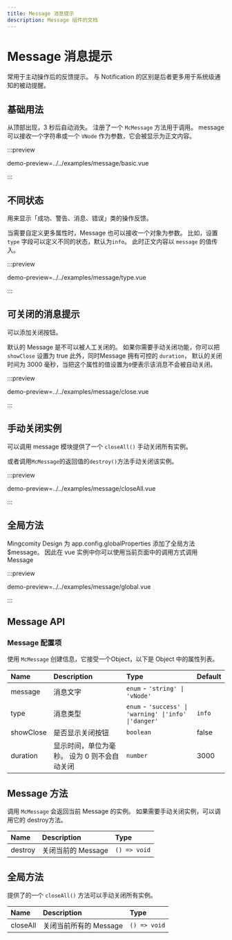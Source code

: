 ```yaml
---
title: Message 消息提示
description: Message 组件的文档
---
```


# Message 消息提示

常用于主动操作后的反馈提示。 与 Notification 的区别是后者更多用于系统级通知的被动提醒。

## 基础用法

从顶部出现，3 秒后自动消失。 注册了一个 `McMessage` 方法用于调用。 message 可以接收一个字符串或一个 `VNode` 作为参数，它会被显示为正文内容。

:::preview

demo-preview=../../examples/message/basic.vue

:::

## 不同状态

用来显示「成功、警告、消息、错误」类的操作反馈。

当需要自定义更多属性时，Message 也可以接收一个对象为参数。 比如，设置 `type` 字段可以定义不同的状态，默认为`info`。 此时正文内容以 `message` 的值传入。

:::preview

demo-preview=../../examples/message/type.vue

:::

## 可关闭的消息提示

可以添加关闭按钮。

默认的 Message 是不可以被人工关闭的。 如果你需要手动关闭功能，你可以把 `showClose` 设置为 true 此外，同时Message 拥有可控的 `duration`， 默认的关闭时间为 3000 毫秒，当把这个属性的值设置为`0`便表示该消息不会被自动关闭。

:::preview

demo-preview=../../examples/message/close.vue

:::

## 手动关闭实例

可以调用 message 模块提供了一个 `closeAll()` 手动关闭所有实例。

或者调用`McMessage`的返回值的`destroy()`方法手动关闭该实例。

:::preview

demo-preview=../../examples/message/closeAll.vue

:::

## 全局方法

Mingcomity Design 为 app.config.globalProperties 添加了全局方法 $message。 因此在 vue 实例中你可以使用当前页面中的调用方式调用 Message

:::preview

demo-preview=../../examples/message/global.vue

:::

## Message API

### Message 配置项

使用 `McMessage` 创建信息，它接受一个Object，以下是 Object 中的属性列表。

| Name      | Description                                  | Type                                                  | Default |
| :-------- | :------------------------------------------- | :---------------------------------------------------- | :------ |
| message   | 消息文字                                     | `enum` - `'string' \| 'vNode'`                        |         |
| type      | 消息类型                                     | `enum` - `'success' \| 'warning' \|'info' \|'danger'` | `info`  |
| showClose | 是否显示关闭按钮                             | `boolean`                                             | false   |
| duration  | 显示时间，单位为毫秒。 设为 0 则不会自动关闭 | `number`                                              | 3000    |

## Message 方法

调用 `McMessage` 会返回当前 Message 的实例。 如果需要手动关闭实例，可以调用它的 destroy方法。

| Name    | Description        | Type         |
| :------ | :----------------- | :----------- |
| destroy | 关闭当前的 Message | `() => void` |

## 全局方法

提供了的一个 `closeAll()` 方法可以手动关闭所有实例。

| Name     | Description            | Type         |
| :------- | :--------------------- | :----------- |
| closeAll | 关闭当前所有的 Message | `() => void` |
